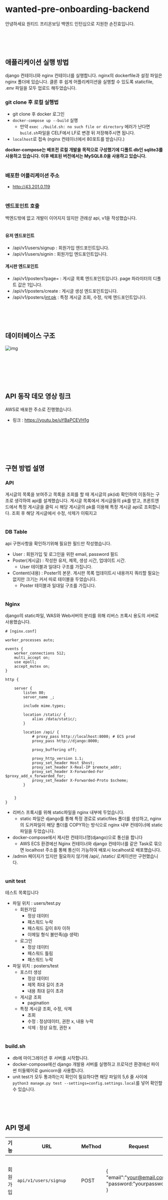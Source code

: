 ﻿# wanted-pre-onboarding-backend
 
안녕하세요 원티드 프리온보딩 백엔드 인턴십으로 지원한 손진효입니다.
<br/><br/><br/><br/><br/>

## 애플리케이션 실행 방법
django 컨테이너와 nginx 컨테이너를 실행합니다. nginx의 dockerfile과 설정 파일은 nginx 폴더에 있습니다.
클론 후 쉽게 어플리케이션을 실행할 수 있도록 staticfile, .env 파일을 모두 업로드 해두었습니다.

### git clone 후 로컬 실행법
- git clone 후 docker 로그인
- `docker-compose up --build` 실행
  - 만약 `exec ./build.sh: no such file or directory` 에러가 난다면 `build.sh`파일을 CELF에서 LF로 변경 뒤 저장해주시면 됩니다.
- `localhost`로 접속 (nginx 컨테이너에서 80포트를 받습니다.)

**docker-compose는 배포전 로컬 개발을 목적으로 구성했기에 디폴트 db인 sqlite3를 사용하고 있습니다.
이후 배포된 버전에서는 MySQL8.0을 사용하고 있습니다.**
<br/><br/>
### 배포한 어플리케이션 주소
- http://43.201.0.119
<br/><br/>
### 엔드포인트 호출
백엔드밖에 없고 개발이 이어지지 않지만 관례상 api, v1을 작성했습니다.
<br/><br/>
#### 유저 엔드포인트
- /api/v1/users/signup : 회원가입 엔드포인트입니다.
- /api/v1/users/signin : 회원가입 엔드포인트입니다.
#### 게시판 엔드포인트
- /api/v1/posters?page= : 게시글 목록 엔드포인트입니다. page 파라미터의 디폴트 값은 1입니다.
- /api/v1/posters/create : 게시글 생성 엔드포인트입니다.
- /api/v1/posters/<int:pk> : 특정 게시글 조회, 수정, 삭제 엔드포인트입니다.
<br/><br/><br/><br/><br/>
## 데이터베이스 구조

![img](https://github.com/SonJinHYo/image_repo/blob/main/image_server/wanted_erd.png?raw=true)

<br/><br/><br/><br/><br/>
## API 동작 데모 영상 링크
AWS로 배포한 주소로 진행했습니다. 
-  링크 : https://youtu.be/uYBaPCEVH1g

<br/><br/><br/><br/><br/>
## 구현 방법 설명
### API
게시글의 목록을 보여주고 목록을 조회를 할 때 게시글의 pk(id) 확인하여 이동하는 구조로 생각하여 api를 설계했습니다.
게시글 목록에서 게시글들의 pk를 받고, 프론트엔드에서 특정 게시글을 클릭 시 해당 게시글의 pk를 이용해 특정 게시글 api로 조회합니다.
조회 후 해당 게시글에서 수정, 삭제가 이뤄지고 
<br/><br/>
### DB Table
api 구현사항을 확인하기위해 필요한 필드만 작성했습니다.
- User : 회원가입 및 로그인을 위한 email, password 필드
- Poster(게시글) : 작성한 유저, 제목, 생성 시간, 업데이트 시간.
  - User 테이블과 일대다 구조를 가집니다.
- Content(내용) : Poster의 본문. 게시판 목록 업데이트시 내용까지 쿼리할 필요는 없지만 크기는 커서 따로 테이블을 두었습니다.
  - Poster 테이블과 일대일 구조를 가집니다.
<br/><br/>
### Nginx
django의 static파일, WAS와 Web서버의 분리를 위해 리버스 프록시 용도의 서버로 사용했습니다.
```
# [nginx.conf]

worker_processes auto;

events {
    worker_connections 512;
    multi_accept on;
    use epoll;
    accept_mutex on;
}

http {

    server {
        listen 80;
        server_name _;

        include mime.types;

        location /static/ {
            alias /data/static/;
        }

        location /api/ {
            # proxy_pass http://localhost:8000; # ECS prod
            proxy_pass http://django:8000;

            proxy_buffering off;

            proxy_http_version 1.1;
            proxy_set_header Host $host;
            proxy_set_header X-Real-IP $remote_addr;
            proxy_set_header X-Forwarded-For $proxy_add_x_forwarded_for;
            proxy_set_header X-Forwarded-Proto $scheme;
        }


    }
}

```
- 리버스 프록시를 위해 static파일을 nginx 내부에 두었습니다.
  - static 파일은 django를 통해 특정 경로로 staticfiles 폴더를 생성하고, nginx의 도커파일이 해당 폴더를 COPY하는 방식으로 nginx 내부 컨테이너에 static 파일을 두었습니다.
- docker-compose에서 제시한 컨테이너명(django)으로 통신을 합니다
  - AWS ECS 환경에선 Nginx 컨테이너와 django 컨테이너를 같은 Task로 묶으면 localhost 주소를 통해 통신이 가능하여 배포시 localhost로 배포했습니다.
- /admin 페이지가 있지만 필요하지 않기에 /api/, /static/ 로케이션만 구현했습니다.
<br/><br/>
### unit test
테스트 목록입니다
- 파일 위치 : users/test.py
  - 회원가입
    - 정상 데이터
    - 패스워드 누락
    - 패스워드 길이 8자 이하
    - 이메일 형식 불만족(@ 생략)
  - 로그인
    - 정상 데이터
    - 패스워드 틀림
    - 패스워드 누락
- 파일 위치 : posters/test
  - 포스터 생성
    - 정상 데이터
    - 제목 최대 길이 초과
    - 내용 최대 길이 초과
  - 게시글 조회
    - pagination
  - 특정 게시글 조회, 수정, 삭제
    - 조회
    - 수정 : 정상데이터, 권한 x, 내용 누락
    - 삭제 : 정상 요청, 권한 x
<br/><br/>
### build.sh
- db에 마이그레이션 후 서버를 시작합니다.
- docker-compose에선 django 개발용 서버를 실행하고 프로덕션 환경에선 파이썬 미들웨어로 gunicorn을 사용합니다.
- unit test가 모두 통과하는지 확인이 필요하다면 해당 파일의 5,6 줄 사이에 `python3 manage.py test --settings=config.settings.local`를 넣어 확인할 수 있습니다.
<br/><br/><br/><br/><br/>

## API 명세
| 기능        | URL                       | MeThod           | Request                                                      | Response                                                     |
| ----------- | ------------------------- | ---------------- | ------------------------------------------------------------ | ------------------------------------------------------------ |
| 회원가입    | `api/v1/users/signup`     | POST             | {<br />"email":"your@email.com",<br />"password:"yourpassword"<br />} | 201 CREATE<br />"회원가입 완료"<br /><br />400 BAD_REQUEST<br />"회원가입 실패. 패스워드가 8자 미만이거나 이미 이미 존재하는 email입니다." |
| 로그인      | `api/v1/users/signin`     | POST             | {<br />"email":"your@email.com",<br />"password:"yourpassword"<br />} | 200 OK<br />{"token":"your_jwt_token"}<br /><br />400 BAD_REQUEST<br />{"error":"유효하지 않은 email과 password 조합입니다.}<br /><br />400 BAD_REQUEST<br />"email과 password를 모두 입력해주세요" |
| 게시글 목록 | `api/v1/posters?page=`    | GET              |                                                              | 200 OK<br />[<br />  {"user" :{<br />      "email":"author-email",<br />   },<br />   "title": "poster title",<br />   "updated_at": "updated-time"<br />   },<br />   ...<br />] |
| 게시글 생성 | `api/v1/posters/create`   | POST             | {<br />"title":"poster title",<br />"content":"poster content"<br />} | 201 CREATE<br />{"message": "게시글을 생성했습니다"}<br />400 BAD_REQUEST<br />"제목과 내용을 모두 입력해주세요"<br /><br />400 BAD_REQUEST<br />{"message": "제목의 길이를 확인해주세요.(100자 이하)"}<br /><br />400 BAD_REQUEST<br />{"message": "내용의 길이를 확인해주세요.(1000자 이하)"} |
| 게시글 조회 | `api/v1/posters/<int:pk>` | GET, DELETE, PUT | PUT<br />{<br />"content":"edited content"<br />}            | GET,PUT 200 OK<br />{<br />     "user":  {<br />         "email": "author-email"<br />     },<br />     "title":  "poster title",<br />     "content": {<br />         "text": "poster content"<br />     },<br />     "created_at": "created-time",<br />     "updated_at": "updated-time"<br /> }<br /><br />PUT, DELETE 403 FORBIDDEN<br />"권한이 없습니다"<br /><br />GET, PUT, DELETE 400 BAD_REQUEST<br />"존재하지 않는 게시글입니다."<br /><br />PUT 400 BAD_REQUEST<br />{"message":"게시물 내용의 길이를 확인해주세요. (1000자 이하)"}<br /><br />PUT 400 BAD_REQUEST<br />{"message": "내용을 작성해주세요"} |

## AWS 아키텍쳐 구조
![img](https://github.com/SonJinHYo/image_repo/blob/main/image_server/%EC%95%84%ED%82%A4%ED%85%8D%EC%B3%90.png?raw=true)

ECS와 RDS를 이용하여 간단한 구조로 배포했습니다.

- ECS 클러스터를 생성하고 내에 nginx, django 컨테이너를 포함하는 Fargate Task를 생성했습니다.
  - Task : 0.5 vCPU, 1GB Memory / Fargate 유형 / Public IP : 43.201.0.119
  - Application ELB로 serives내의 task를 관리하게하여 무중단 배포 구조를 만들 수 있지만 애플리케이션 스케일에 비해 과한 감이 있어 단일 Task로 배포하게 되었습니다. (이에 Public IP가 임의로 배정되기에 django.settings.prod에 ALLOWED_HOST를 와일드카드로 해두었습니다.)
  - Task의 이미지를 DockerHub 개인 레포지토리와 연결하여 로컬에서 업데이트 후 Task를 재배포하면 수정없이 원할한 배포가 가능합니다.
- RDS로 MySQL 데이터베이스를 생성했습니다.
  - VPC 내부에 RDS를 두고 Task를 같은 VPC에 두어 Task 내의 django만 DB와 연결이 가능한 구조를 설계했습니다.

